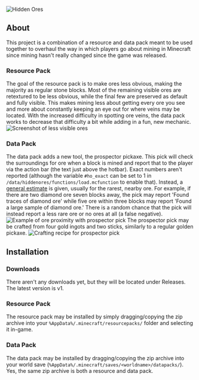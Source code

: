 ![Hidden Ores](https://i.imgur.com/dEdx3o8.png)

## About
This project is a combination of a resource and data pack meant to be used together to overhaul the way in which players go about mining in Minecraft since mining hasn't really changed since the game was released. 

### Resource Pack
The goal of the resource pack is to make ores less obvious, making the majority as regular stone blocks. Most of the remaining visible ores are retextured to be less obvious, while the final few are preserved as default and fully visible. This makes mining less about getting every ore you see and more about constantly keeping an eye out for where veins may be located. With the increased difficulty in spotting ore veins, the data pack works to decrease that difficulty a bit while adding in a fun, new mechanic.
![Screenshot of less visible ores](https://i.imgur.com/zWVOPOk.png)

### Data Pack
The data pack adds a new tool, the prospector pickaxe. This pick will check the surroundings for ore when a block is mined and report that to the player via the action bar (the text just above the hotbar). Exact numbers aren't reported (although the variable `#ho_exact` can be set to 1 in `/data/hiddenores/functions/load.mcfunction` to enable that). Instead, a [general estimate](/data/hiddenores/functions/count/end.mcfunction) is given, usually for the rarest, nearby ore. For example, if there are two diamond ore seven blocks away, the pick may report 'Found traces of diamond ore' while five ore within three blocks may report 'Found a large sample of diamond ore.' There is a random chance that the pick will instead report a less rare ore or no ores at all (a false negative).
![Example of ore proximity with prospector pick](https://i.imgur.com/lqpUDIy.png)
The prospector pick may be crafted from four gold ingots and two sticks, similarly to a regular golden pickaxe.
![Crafting recipe for prospector pick](https://i.imgur.com/IyvErxQ.png)

## Installation
### Downloads
There aren't any downloads yet, but they will be located under Releases. The latest version is v1.
### Resource Pack
The resource pack may be installed by simply dragging/copying the zip archive into your `%AppData%/.minecraft/resourcepacks/` folder and selecting it in-game.
### Data Pack
The data pack may be installed by dragging/copying the zip archive into your world save (`%AppData%/.minecraft/saves/<worldname>/datapacks/`). Yes, the same zip archive is both a resource and data pack. 
